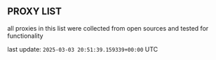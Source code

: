 ## PROXY LIST

all proxies in this list were collected from open sources and tested for functionality

last update: `2025-03-03 20:51:39.159339+00:00` UTC